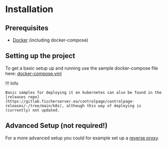 # Installation

## Prerequisites

  - [Docker](https://www.docker.com/) (including docker-compose)

## Setting up the project

To get a basic setup up and running use the sample docker-compose file here: [docker-compose.yml](https://gitlab.fischerserver.eu/controlpage/controlpage-releases/-/blob/main/docker-compose.yml)

!!! Info

    Basic samples for deploying it on kubernetes can also be found in the [releases repo](https://gitlab.fischerserver.eu/controlpage/controlpage-releases/-/tree/main/k8s), although this way of deploying is (currently) not updated.

## Advanced Setup (not required!)

For a more advanced setup you could for example set up a [reverse proxy](/advanced/reverse-proxy).
